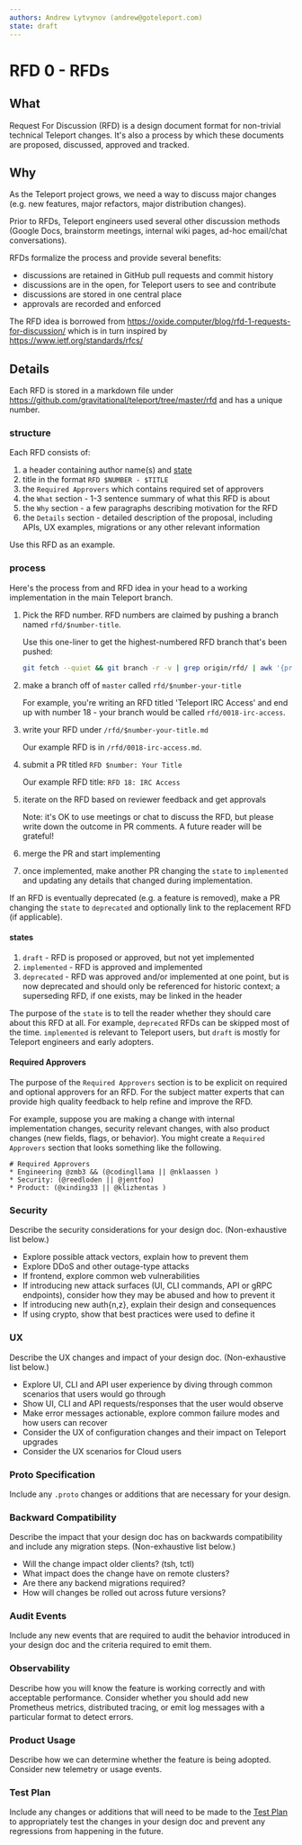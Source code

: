 ```yaml
---
authors: Andrew Lytvynov (andrew@goteleport.com)
state: draft
---
```


# RFD 0 - RFDs

## What

Request For Discussion (RFD) is a design document format for non-trivial
technical Teleport changes. It's also a process by which these documents are
proposed, discussed, approved and tracked.

## Why

As the Teleport project grows, we need a way to discuss major changes (e.g. new
features, major refactors, major distribution changes).

Prior to RFDs, Teleport engineers used several other discussion methods (Google
Docs, brainstorm meetings, internal wiki pages, ad-hoc email/chat
conversations).

RFDs formalize the process and provide several benefits:
- discussions are retained in GitHub pull requests and commit history
- discussions are in the open, for Teleport users to see and contribute
- discussions are stored in one central place
- approvals are recorded and enforced

The RFD idea is borrowed from
https://oxide.computer/blog/rfd-1-requests-for-discussion/ which is in turn
inspired by https://www.ietf.org/standards/rfcs/

## Details

Each RFD is stored in a markdown file under
https://github.com/gravitational/teleport/tree/master/rfd and has a unique
number.

### structure

Each RFD consists of:

1. a header containing author name(s) and [state](#states)
1. title in the format `RFD $NUMBER - $TITLE`
1. the `Required Approvers` which contains required set of approvers
1. the `What` section - 1-3 sentence summary of what this RFD is about
1. the `Why` section - a few paragraphs describing motivation for the RFD
1. the `Details` section - detailed description of the proposal, including
   APIs, UX examples, migrations or any other relevant information

Use this RFD as an example.

### process

Here's the process from and RFD idea in your head to a working implementation
in the main Teleport branch.

1. Pick the RFD number. RFD numbers are claimed by pushing a branch named
   `rfd/$number-title`.

   Use this one-liner to get the highest-numbered RFD branch that's been pushed:

   ```bash
   git fetch --quiet && git branch -r -v | grep origin/rfd/ | awk '{print $1}' | sort | tail -n 1
   ```

1. make a branch off of `master` called `rfd/$number-your-title`

   For example, you're writing an RFD titled 'Teleport IRC Access' and end up
   with number 18 - your branch would be called `rfd/0018-irc-access`.

1. write your RFD under `/rfd/$number-your-title.md`

   Our example RFD is in `/rfd/0018-irc-access.md`.

1. submit a PR titled `RFD $number: Your Title`

   Our example RFD title: `RFD 18: IRC Access`

1. iterate on the RFD based on reviewer feedback and get approvals

   Note: it's OK to use meetings or chat to discuss the RFD, but please write
   down the outcome in PR comments. A future reader will be grateful!

1. merge the PR and start implementing

1. once implemented, make another PR changing the `state` to `implemented` and
   updating any details that changed during implementation.

If an RFD is eventually deprecated (e.g. a feature is removed), make a PR
changing the `state` to `deprecated` and optionally link to the replacement RFD
(if applicable).

#### states

1. `draft` - RFD is proposed or approved, but not yet implemented
1. `implemented` - RFD is approved and implemented
1. `deprecated` - RFD was approved and/or implemented at one point, but is now deprecated and should only be referenced for historic
   context; a superseding RFD, if one exists, may be linked in the header

The purpose of the `state` is to tell the reader whether they should care about
this RFD at all. For example, `deprecated` RFDs can be skipped most of the
time. `implemented` is relevant to Teleport users, but `draft` is mostly for
Teleport engineers and early adopters.

#### Required Approvers

The purpose of the `Required Approvers` section is to be explicit on required
and optional approvers for an RFD. For the subject matter experts that can
provide high quality feedback to help refine and improve the RFD.

For example, suppose you are making a change with internal implementation
changes, security relevant changes, with also product changes (new fields,
flags, or behavior). You might create a `Required Approvers` section that looks
something like the following.

```
# Required Approvers
* Engineering @zmb3 && (@codingllama || @nklaassen )
* Security: (@reedloden || @jentfoo)
* Product: (@xinding33 || @klizhentas )
```

### Security

Describe the security considerations for your design doc.
(Non-exhaustive list below.)

* Explore possible attack vectors, explain how to prevent them
* Explore DDoS and other outage-type attacks
* If frontend, explore common web vulnerabilities
* If introducing new attack surfaces (UI, CLI commands, API or gRPC endpoints),
  consider how they may be abused and how to prevent it
* If introducing new auth{n,z}, explain their design and consequences
* If using crypto, show that best practices were used to define it

### UX

Describe the UX changes and impact of your design doc.
(Non-exhaustive list below.)

* Explore UI, CLI and API user experience by diving through common scenarios
  that users would go through
* Show UI, CLI and API requests/responses that the user would observe
* Make error messages actionable, explore common failure modes and how users can
  recover
* Consider the UX of configuration changes and their impact on Teleport upgrades
* Consider the UX scenarios for Cloud users

### Proto Specification

Include any `.proto` changes or additions that are necessary for your design.

### Backward Compatibility

Describe the impact that your design doc has on backwards compatibility and
include any migration steps.
(Non-exhaustive list below.)

* Will the change impact older clients? (tsh, tctl)
* What impact does the change have on remote clusters?
* Are there any backend migrations required?
* How will changes be rolled out across future versions?

### Audit Events

Include any new events that are required to audit the behavior
introduced in your design doc and the criteria required to emit them.

### Observability

Describe how you will know the feature is working correctly and with acceptable
performance. Consider whether you should add new Prometheus metrics, distributed
tracing, or emit log messages with a particular format to detect errors.

### Product Usage

Describe how we can determine whether the feature is being adopted. Consider new
telemetry or usage events.

### Test Plan

Include any changes or additions that will need to be made to
the [Test Plan](../.github/ISSUE_TEMPLATE/testplan.md) to appropriately
test the changes in your design doc and prevent any regressions from
happening in the future.
